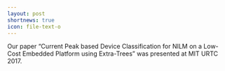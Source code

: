 ```yaml
---
layout: post
shortnews: true
icon: file-text-o
---
```


Our paper “Current Peak based Device Classification for NILM on a Low-Cost Embedded Platform using Extra-Trees” was presented at MIT URTC 2017.
